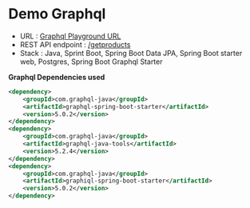 # **Demo Graphql**

* URL : [Graphql Playground URL][Link]
* REST API endpoint : [/getproducts][REST-Link]
* Stack : Java, Sprint Boot, Spring Boot Data JPA, Spring Boot starter web, Postgres, Spring Boot Graphql Starter

**Graphql Dependencies used**
```xml
<dependency>
    <groupId>com.graphql-java</groupId>
    <artifactId>graphql-spring-boot-starter</artifactId>
    <version>5.0.2</version>
</dependency>
<dependency>
    <groupId>com.graphql-java</groupId>
    <artifactId>graphql-java-tools</artifactId>
    <version>5.2.4</version>
</dependency>
<dependency>
    <groupId>com.graphql-java</groupId>
    <artifactId>graphiql-spring-boot-starter</artifactId>
    <version>5.0.2</version>
</dependency>
```


[Link]: https://graphql-demo-0109.herokuapp.com/graphiql?query=%7B%0A%20%20findAllProducts%7B%0A%20%20%20%20id%0A%20%20%20%20name%0A%20%20%20%20comments%7B%0A%20%20%20%20%20%20id%0A%20%20%20%20%20%20commentDescription%0A%20%20%20%20%7D%0A%20%20%7D%0A%7D

[REST-Link]:https://graphql-demo-0109.herokuapp.com/getproducts